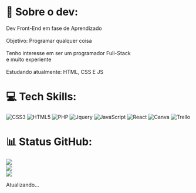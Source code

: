 # 💫 Sobre o dev:
Dev Front-End em fase de Aprendizado<br><br>Objetivo: Programar qualquer coisa<br><br>Tenho interesse em ser um programador Full-Stack<br>e muito experiente<br><br>Estudando atualmente: HTML, CSS E JS


# 💻 Tech Skills:
![CSS3](https://img.shields.io/badge/css3-%231572B6.svg?style=for-the-badge&logo=css3&logoColor=white) 
![HTML5](https://img.shields.io/badge/html5-%23E34F26.svg?style=for-the-badge&logo=html5&logoColor=white) 
	![PHP](https://img.shields.io/badge/PHP-777BB4?style=for-the-badge&logo=php&logoColor=white)
 ![Jquery](https://img.shields.io/badge/jQuery-0769AD?style=for-the-badge&logo=jquery&logoColor=white)
![JavaScript](https://img.shields.io/badge/javascript-%23323330.svg?style=for-the-badge&logo=javascript&logoColor=%23F7DF1E) ![React](https://img.shields.io/badge/react-%2320232a.svg?style=for-the-badge&logo=react&logoColor=%2361DAFB) 
![Canva](https://img.shields.io/badge/Canva-%2300C4CC.svg?style=for-the-badge&logo=Canva&logoColor=white) 
![Trello](https://img.shields.io/badge/Trello-%23026AA7.svg?style=for-the-badge&logo=Trello&logoColor=white)

# 📊 Status GitHub:
![](https://github-readme-stats.vercel.app/api?username=Ryan-lmm&theme=dark&hide_border=false&include_all_commits=true&count_private=false)<br/>
![](https://github-readme-streak-stats.herokuapp.com/?user=Ryan-lmm&theme=dark&hide_border=false)<br/>
![](https://github-readme-stats.vercel.app/api/top-langs/?username=Ryan-lmm&theme=dark&hide_border=false&include_all_commits=true&count_private=false&layout=compact)

Atualizando...

